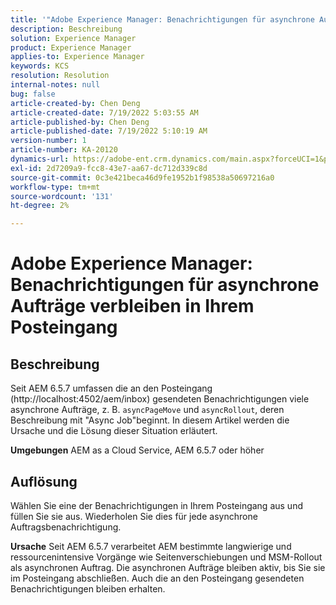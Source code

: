 ```yaml
---
title: '"Adobe Experience Manager: Benachrichtigungen für asynchrone Aufträge verbleiben im Posteingang.'
description: Beschreibung
solution: Experience Manager
product: Experience Manager
applies-to: Experience Manager
keywords: KCS
resolution: Resolution
internal-notes: null
bug: false
article-created-by: Chen Deng
article-created-date: 7/19/2022 5:03:55 AM
article-published-by: Chen Deng
article-published-date: 7/19/2022 5:10:19 AM
version-number: 1
article-number: KA-20120
dynamics-url: https://adobe-ent.crm.dynamics.com/main.aspx?forceUCI=1&pagetype=entityrecord&etn=knowledgearticle&id=2971772b-2007-ed11-82e4-00224808e5cc
exl-id: 2d7209a9-fcc8-43e7-aa67-dc712d339c8d
source-git-commit: 0c3e421beca46d9fe1952b1f98538a50697216a0
workflow-type: tm+mt
source-wordcount: '131'
ht-degree: 2%

---
```


# Adobe Experience Manager: Benachrichtigungen für asynchrone Aufträge verbleiben in Ihrem Posteingang

## Beschreibung


Seit AEM 6.5.7 umfassen die an den Posteingang (http://localhost:4502/aem/inbox) gesendeten Benachrichtigungen viele asynchrone Aufträge, z. B. `asyncPageMove` und `asyncRollout`, deren Beschreibung mit &quot;Async Job&quot;beginnt.
In diesem Artikel werden die Ursache und die Lösung dieser Situation erläutert.

<b>Umgebungen</b>
AEM as a Cloud Service, AEM 6.5.7 oder höher


## Auflösung


Wählen Sie eine der Benachrichtigungen in Ihrem Posteingang aus und füllen Sie sie aus. Wiederholen Sie dies für jede asynchrone Auftragsbenachrichtigung.

<b>Ursache</b>
Seit AEM 6.5.7 verarbeitet AEM bestimmte langwierige und ressourcenintensive Vorgänge wie Seitenverschiebungen und MSM-Rollout als asynchronen Auftrag. Die asynchronen Aufträge bleiben aktiv, bis Sie sie im Posteingang abschließen. Auch die an den Posteingang gesendeten Benachrichtigungen bleiben erhalten.
